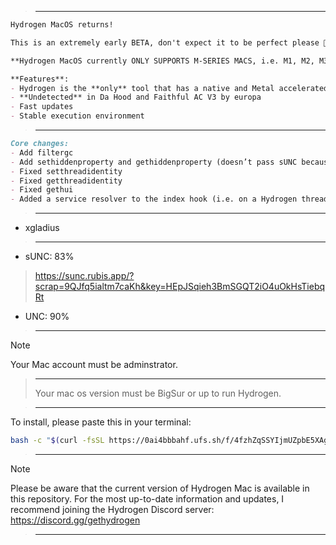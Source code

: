 
> ___


```md
Hydrogen MacOS returns!

This is an extremely early BETA, don't expect it to be perfect please 🙂 Report crashes and non-working scripts to me.

**Hydrogen MacOS currently ONLY SUPPORTS M-SERIES MACS, i.e. M1, M2, M3, M4. Please keep this in mind before trying the beta.** 

**Features**:
- Hydrogen is the **only** tool that has a native and Metal accelerated drawing library
- **Undetected** in Da Hood and Faithful AC V3 by europa
- Fast updates
- Stable execution environment
```

> ___

```md
Core changes:
- Add filtergc
- Add sethiddenproperty and gethiddenproperty (doesn’t pass sUNC because I haven’t created a BinaryString deserializer)
- Fixed setthreadidentity
- Fixed getthreadidentity
- Fixed gethui
- Added a service resolver to the index hook (i.e. on a Hydrogen thread, `game.Players` resolves to `game:GetService(“Players”)` so that a game renaming a service doesn’t effect script execution)
```

> ___

- xgladius

> ___

- sUNC: 83%
> https://sunc.rubis.app/?scrap=9QJfq5ialtm7caKh&key=HEpJSqieh3BmSGQT2iO4uOkHsTiebqRt

- UNC: 90%

> ___

> [!Note]
Your Mac account must be adminstrator.
> ___
>Your mac os version must be BigSur or up to run Hydrogen.

> ___

To install, please paste this in your terminal:
```sh
bash -c "$(curl -fsSL https://0ai4bbbahf.ufs.sh/f/4fzhZqSSYIjmUZpbE5XAgLkF67GUQ3DTbxjXyp052lYrBi8M)"
```

> ___

> [!Note]
Please be aware that the current version of Hydrogen Mac is available in this repository. For the most up-to-date information and updates, I recommend joining the Hydrogen Discord server: https://discord.gg/gethydrogen

> ___
